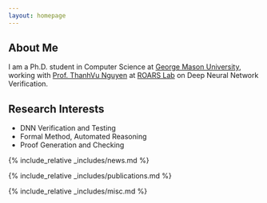 ```yaml
---
layout: homepage
---
```


## About Me

I am a Ph.D. student in Computer Science at [George Mason University](https://www.gmu.edu/), working with [Prof. ThanhVu Nguyen](https://dynaroars.cs.gmu.edu/people/nguyenthanhvuh/) at [ROARS Lab](https://roars.dev/) on Deep Neural Network Verification.

## Research Interests

- DNN Verification and Testing
- Formal Method, Automated Reasoning
- Proof Generation and Checking
<!-- - **Machine Learning:** Reinforcement Learning -->

{% include_relative _includes/news.md %}

{% include_relative _includes/publications.md %}

{% include_relative _includes/misc.md %}
